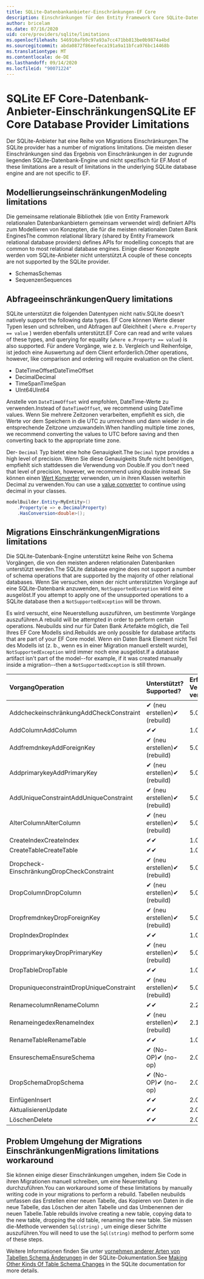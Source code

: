 ```yaml
---
title: SQLite-Datenbankanbieter-Einschränkungen-EF Core
description: Einschränkungen für den Entity Framework Core SQLite-Datenbankanbieter im Vergleich zu anderen Anbietern
author: bricelam
ms.date: 07/16/2020
uid: core/providers/sqlite/limitations
ms.openlocfilehash: 546910afb9c97a93a7cc471bb813be0b9874a4bd
ms.sourcegitcommit: abda0872f86eefeca191a9a11bfca976bc14468b
ms.translationtype: MT
ms.contentlocale: de-DE
ms.lasthandoff: 09/14/2020
ms.locfileid: "90071224"
---
```

# <a name="sqlite-ef-core-database-provider-limitations"></a><span data-ttu-id="cb418-103">SQLite EF Core-Datenbank-Anbieter-Einschränkungen</span><span class="sxs-lookup"><span data-stu-id="cb418-103">SQLite EF Core Database Provider Limitations</span></span>

<span data-ttu-id="cb418-104">Der SQLite-Anbieter hat eine Reihe von Migrations Einschränkungen.</span><span class="sxs-lookup"><span data-stu-id="cb418-104">The SQLite provider has a number of migrations limitations.</span></span> <span data-ttu-id="cb418-105">Die meisten dieser Einschränkungen sind das Ergebnis von Einschränkungen in der zugrunde liegenden SQLite-Datenbank-Engine und nicht spezifisch für EF.</span><span class="sxs-lookup"><span data-stu-id="cb418-105">Most of these limitations are a result of limitations in the underlying SQLite database engine and are not specific to EF.</span></span>

## <a name="modeling-limitations"></a><span data-ttu-id="cb418-106">Modellierungseinschränkungen</span><span class="sxs-lookup"><span data-stu-id="cb418-106">Modeling limitations</span></span>

<span data-ttu-id="cb418-107">Die gemeinsame relationale Bibliothek (die von Entity Framework relationalen Datenbankanbietern gemeinsam verwendet wird) definiert APIs zum Modellieren von Konzepten, die für die meisten relationalen Daten Bank Engines</span><span class="sxs-lookup"><span data-stu-id="cb418-107">The common relational library (shared by Entity Framework relational database providers) defines APIs for modelling concepts that are common to most relational database engines.</span></span> <span data-ttu-id="cb418-108">Einige dieser Konzepte werden vom SQLite-Anbieter nicht unterstützt.</span><span class="sxs-lookup"><span data-stu-id="cb418-108">A couple of these concepts are not supported by the SQLite provider.</span></span>

* <span data-ttu-id="cb418-109">Schemas</span><span class="sxs-lookup"><span data-stu-id="cb418-109">Schemas</span></span>
* <span data-ttu-id="cb418-110">Sequenzen</span><span class="sxs-lookup"><span data-stu-id="cb418-110">Sequences</span></span>

## <a name="query-limitations"></a><span data-ttu-id="cb418-111">Abfrageeinschränkungen</span><span class="sxs-lookup"><span data-stu-id="cb418-111">Query limitations</span></span>

<span data-ttu-id="cb418-112">SQLite unterstützt die folgenden Datentypen nicht nativ.</span><span class="sxs-lookup"><span data-stu-id="cb418-112">SQLite doesn't natively support the following data types.</span></span> <span data-ttu-id="cb418-113">EF Core können Werte dieser Typen lesen und schreiben, und Abfragen auf Gleichheit ( `where e.Property == value` ) werden ebenfalls unterstützt.</span><span class="sxs-lookup"><span data-stu-id="cb418-113">EF Core can read and write values of these types, and querying for equality (`where e.Property == value`) is also supported.</span></span> <span data-ttu-id="cb418-114">Für andere Vorgänge, wie z. b. Vergleich und Reihenfolge, ist jedoch eine Auswertung auf dem Client erforderlich.</span><span class="sxs-lookup"><span data-stu-id="cb418-114">Other operations, however, like comparison and ordering will require evaluation on the client.</span></span>

* <span data-ttu-id="cb418-115">DateTimeOffset</span><span class="sxs-lookup"><span data-stu-id="cb418-115">DateTimeOffset</span></span>
* <span data-ttu-id="cb418-116">Decimal</span><span class="sxs-lookup"><span data-stu-id="cb418-116">Decimal</span></span>
* <span data-ttu-id="cb418-117">TimeSpan</span><span class="sxs-lookup"><span data-stu-id="cb418-117">TimeSpan</span></span>
* <span data-ttu-id="cb418-118">UInt64</span><span class="sxs-lookup"><span data-stu-id="cb418-118">UInt64</span></span>

<span data-ttu-id="cb418-119">Anstelle von `DateTimeOffset` wird empfohlen, DateTime-Werte zu verwenden.</span><span class="sxs-lookup"><span data-stu-id="cb418-119">Instead of `DateTimeOffset`, we recommend using DateTime values.</span></span> <span data-ttu-id="cb418-120">Wenn Sie mehrere Zeitzonen verarbeiten, empfiehlt es sich, die Werte vor dem Speichern in die UTC zu umrechnen und dann wieder in die entsprechende Zeitzone umzuwandeln.</span><span class="sxs-lookup"><span data-stu-id="cb418-120">When handling multiple time zones, we recommend converting the values to UTC before saving and then converting back to the appropriate time zone.</span></span>

<span data-ttu-id="cb418-121">Der- `Decimal` Typ bietet eine hohe Genauigkeit.</span><span class="sxs-lookup"><span data-stu-id="cb418-121">The `Decimal` type provides a high level of precision.</span></span> <span data-ttu-id="cb418-122">Wenn Sie diese Genauigkeits Stufe nicht benötigen, empfiehlt sich stattdessen die Verwendung von Double.</span><span class="sxs-lookup"><span data-stu-id="cb418-122">If you don't need that level of precision, however, we recommend using double instead.</span></span> <span data-ttu-id="cb418-123">Sie können einen [Wert Konverter](xref:core/modeling/value-conversions) verwenden, um in ihren Klassen weiterhin Decimal zu verwenden.</span><span class="sxs-lookup"><span data-stu-id="cb418-123">You can use a [value converter](xref:core/modeling/value-conversions) to continue using decimal in your classes.</span></span>

``` csharp
modelBuilder.Entity<MyEntity>()
    .Property(e => e.DecimalProperty)
    .HasConversion<double>();
```

## <a name="migrations-limitations"></a><span data-ttu-id="cb418-124">Migrations Einschränkungen</span><span class="sxs-lookup"><span data-stu-id="cb418-124">Migrations limitations</span></span>

<span data-ttu-id="cb418-125">Die SQLite-Datenbank-Engine unterstützt keine Reihe von Schema Vorgängen, die von den meisten anderen relationalen Datenbanken unterstützt werden.</span><span class="sxs-lookup"><span data-stu-id="cb418-125">The SQLite database engine does not support a number of schema operations that are supported by the majority of other relational databases.</span></span> <span data-ttu-id="cb418-126">Wenn Sie versuchen, einen der nicht unterstützten Vorgänge auf eine SQLite-Datenbank anzuwenden, `NotSupportedException` wird eine ausgelöst.</span><span class="sxs-lookup"><span data-stu-id="cb418-126">If you attempt to apply one of the unsupported operations to a SQLite database then a `NotSupportedException` will be thrown.</span></span>

<span data-ttu-id="cb418-127">Es wird versucht, eine Neuerstellung auszuführen, um bestimmte Vorgänge auszuführen.</span><span class="sxs-lookup"><span data-stu-id="cb418-127">A rebuild will be attempted in order to perform certain operations.</span></span> <span data-ttu-id="cb418-128">Neubuilds sind nur für Daten Bank Artefakte möglich, die Teil Ihres EF Core Modells sind.</span><span class="sxs-lookup"><span data-stu-id="cb418-128">Rebuilds are only possible for database artifacts that are part of your EF Core model.</span></span> <span data-ttu-id="cb418-129">Wenn ein Daten Bank Element nicht Teil des Modells ist (z. b., wenn es in einer Migration manuell erstellt wurde), `NotSupportedException` wird immer noch eine ausgelöst.</span><span class="sxs-lookup"><span data-stu-id="cb418-129">If a database artifact isn't part of the model--for example, if it was created manually inside a migration--then a `NotSupportedException` is still thrown.</span></span>

| <span data-ttu-id="cb418-130">Vorgang</span><span class="sxs-lookup"><span data-stu-id="cb418-130">Operation</span></span>            | <span data-ttu-id="cb418-131">Unterstützt?</span><span class="sxs-lookup"><span data-stu-id="cb418-131">Supported?</span></span>  | <span data-ttu-id="cb418-132">Erfordert Version</span><span class="sxs-lookup"><span data-stu-id="cb418-132">Requires version</span></span> |
|:---------------------|:------------|:-----------------|
| <span data-ttu-id="cb418-133">Addcheckeinschränkung</span><span class="sxs-lookup"><span data-stu-id="cb418-133">AddCheckConstraint</span></span>   | <span data-ttu-id="cb418-134">✔ (neu erstellen)</span><span class="sxs-lookup"><span data-stu-id="cb418-134">✔ (rebuild)</span></span> | <span data-ttu-id="cb418-135">5.0</span><span class="sxs-lookup"><span data-stu-id="cb418-135">5.0</span></span>              |
| <span data-ttu-id="cb418-136">AddColumn</span><span class="sxs-lookup"><span data-stu-id="cb418-136">AddColumn</span></span>            | <span data-ttu-id="cb418-137">✔</span><span class="sxs-lookup"><span data-stu-id="cb418-137">✔</span></span>           | <span data-ttu-id="cb418-138">1.0</span><span class="sxs-lookup"><span data-stu-id="cb418-138">1.0</span></span>              |
| <span data-ttu-id="cb418-139">Addfremdnkey</span><span class="sxs-lookup"><span data-stu-id="cb418-139">AddForeignKey</span></span>        | <span data-ttu-id="cb418-140">✔ (neu erstellen)</span><span class="sxs-lookup"><span data-stu-id="cb418-140">✔ (rebuild)</span></span> | <span data-ttu-id="cb418-141">5.0</span><span class="sxs-lookup"><span data-stu-id="cb418-141">5.0</span></span>              |
| <span data-ttu-id="cb418-142">Addprimarykey</span><span class="sxs-lookup"><span data-stu-id="cb418-142">AddPrimaryKey</span></span>        | <span data-ttu-id="cb418-143">✔ (neu erstellen)</span><span class="sxs-lookup"><span data-stu-id="cb418-143">✔ (rebuild)</span></span> | <span data-ttu-id="cb418-144">5.0</span><span class="sxs-lookup"><span data-stu-id="cb418-144">5.0</span></span>              |
| <span data-ttu-id="cb418-145">AddUniqueConstraint</span><span class="sxs-lookup"><span data-stu-id="cb418-145">AddUniqueConstraint</span></span>  | <span data-ttu-id="cb418-146">✔ (neu erstellen)</span><span class="sxs-lookup"><span data-stu-id="cb418-146">✔ (rebuild)</span></span> | <span data-ttu-id="cb418-147">5.0</span><span class="sxs-lookup"><span data-stu-id="cb418-147">5.0</span></span>              |
| <span data-ttu-id="cb418-148">AlterColumn</span><span class="sxs-lookup"><span data-stu-id="cb418-148">AlterColumn</span></span>          | <span data-ttu-id="cb418-149">✔ (neu erstellen)</span><span class="sxs-lookup"><span data-stu-id="cb418-149">✔ (rebuild)</span></span> | <span data-ttu-id="cb418-150">5.0</span><span class="sxs-lookup"><span data-stu-id="cb418-150">5.0</span></span>              |
| <span data-ttu-id="cb418-151">CreateIndex</span><span class="sxs-lookup"><span data-stu-id="cb418-151">CreateIndex</span></span>          | <span data-ttu-id="cb418-152">✔</span><span class="sxs-lookup"><span data-stu-id="cb418-152">✔</span></span>           | <span data-ttu-id="cb418-153">1.0</span><span class="sxs-lookup"><span data-stu-id="cb418-153">1.0</span></span>              |
| <span data-ttu-id="cb418-154">CreateTable</span><span class="sxs-lookup"><span data-stu-id="cb418-154">CreateTable</span></span>          | <span data-ttu-id="cb418-155">✔</span><span class="sxs-lookup"><span data-stu-id="cb418-155">✔</span></span>           | <span data-ttu-id="cb418-156">1.0</span><span class="sxs-lookup"><span data-stu-id="cb418-156">1.0</span></span>              |
| <span data-ttu-id="cb418-157">Dropcheck-Einschränkung</span><span class="sxs-lookup"><span data-stu-id="cb418-157">DropCheckConstraint</span></span>  | <span data-ttu-id="cb418-158">✔ (neu erstellen)</span><span class="sxs-lookup"><span data-stu-id="cb418-158">✔ (rebuild)</span></span> | <span data-ttu-id="cb418-159">5.0</span><span class="sxs-lookup"><span data-stu-id="cb418-159">5.0</span></span>              |
| <span data-ttu-id="cb418-160">DropColumn</span><span class="sxs-lookup"><span data-stu-id="cb418-160">DropColumn</span></span>           | <span data-ttu-id="cb418-161">✔ (neu erstellen)</span><span class="sxs-lookup"><span data-stu-id="cb418-161">✔ (rebuild)</span></span> | <span data-ttu-id="cb418-162">5.0</span><span class="sxs-lookup"><span data-stu-id="cb418-162">5.0</span></span>              |
| <span data-ttu-id="cb418-163">Dropfremdnkey</span><span class="sxs-lookup"><span data-stu-id="cb418-163">DropForeignKey</span></span>       | <span data-ttu-id="cb418-164">✔ (neu erstellen)</span><span class="sxs-lookup"><span data-stu-id="cb418-164">✔ (rebuild)</span></span> | <span data-ttu-id="cb418-165">5.0</span><span class="sxs-lookup"><span data-stu-id="cb418-165">5.0</span></span>              |
| <span data-ttu-id="cb418-166">DropIndex</span><span class="sxs-lookup"><span data-stu-id="cb418-166">DropIndex</span></span>            | <span data-ttu-id="cb418-167">✔</span><span class="sxs-lookup"><span data-stu-id="cb418-167">✔</span></span>           | <span data-ttu-id="cb418-168">1.0</span><span class="sxs-lookup"><span data-stu-id="cb418-168">1.0</span></span>              |
| <span data-ttu-id="cb418-169">Dropprimarykey</span><span class="sxs-lookup"><span data-stu-id="cb418-169">DropPrimaryKey</span></span>       | <span data-ttu-id="cb418-170">✔ (neu erstellen)</span><span class="sxs-lookup"><span data-stu-id="cb418-170">✔ (rebuild)</span></span> | <span data-ttu-id="cb418-171">5.0</span><span class="sxs-lookup"><span data-stu-id="cb418-171">5.0</span></span>              |
| <span data-ttu-id="cb418-172">DropTable</span><span class="sxs-lookup"><span data-stu-id="cb418-172">DropTable</span></span>            | <span data-ttu-id="cb418-173">✔</span><span class="sxs-lookup"><span data-stu-id="cb418-173">✔</span></span>           | <span data-ttu-id="cb418-174">1.0</span><span class="sxs-lookup"><span data-stu-id="cb418-174">1.0</span></span>              |
| <span data-ttu-id="cb418-175">Dropuniqueconstraint</span><span class="sxs-lookup"><span data-stu-id="cb418-175">DropUniqueConstraint</span></span> | <span data-ttu-id="cb418-176">✔ (neu erstellen)</span><span class="sxs-lookup"><span data-stu-id="cb418-176">✔ (rebuild)</span></span> | <span data-ttu-id="cb418-177">5.0</span><span class="sxs-lookup"><span data-stu-id="cb418-177">5.0</span></span>              |
| <span data-ttu-id="cb418-178">Renamecolumn</span><span class="sxs-lookup"><span data-stu-id="cb418-178">RenameColumn</span></span>         | <span data-ttu-id="cb418-179">✔</span><span class="sxs-lookup"><span data-stu-id="cb418-179">✔</span></span>           | <span data-ttu-id="cb418-180">2.2.2</span><span class="sxs-lookup"><span data-stu-id="cb418-180">2.2.2</span></span>            |
| <span data-ttu-id="cb418-181">Renameingedex</span><span class="sxs-lookup"><span data-stu-id="cb418-181">RenameIndex</span></span>          | <span data-ttu-id="cb418-182">✔ (neu erstellen)</span><span class="sxs-lookup"><span data-stu-id="cb418-182">✔ (rebuild)</span></span> | <span data-ttu-id="cb418-183">2.1</span><span class="sxs-lookup"><span data-stu-id="cb418-183">2.1</span></span>              |
| <span data-ttu-id="cb418-184">RenameTable</span><span class="sxs-lookup"><span data-stu-id="cb418-184">RenameTable</span></span>          | <span data-ttu-id="cb418-185">✔</span><span class="sxs-lookup"><span data-stu-id="cb418-185">✔</span></span>           | <span data-ttu-id="cb418-186">1.0</span><span class="sxs-lookup"><span data-stu-id="cb418-186">1.0</span></span>              |
| <span data-ttu-id="cb418-187">Ensureschema</span><span class="sxs-lookup"><span data-stu-id="cb418-187">EnsureSchema</span></span>         | <span data-ttu-id="cb418-188">✔ (No-OP)</span><span class="sxs-lookup"><span data-stu-id="cb418-188">✔ (no-op)</span></span>   | <span data-ttu-id="cb418-189">2.0</span><span class="sxs-lookup"><span data-stu-id="cb418-189">2.0</span></span>              |
| <span data-ttu-id="cb418-190">DropSchema</span><span class="sxs-lookup"><span data-stu-id="cb418-190">DropSchema</span></span>           | <span data-ttu-id="cb418-191">✔ (No-OP)</span><span class="sxs-lookup"><span data-stu-id="cb418-191">✔ (no-op)</span></span>   | <span data-ttu-id="cb418-192">2.0</span><span class="sxs-lookup"><span data-stu-id="cb418-192">2.0</span></span>              |
| <span data-ttu-id="cb418-193">Einfügen</span><span class="sxs-lookup"><span data-stu-id="cb418-193">Insert</span></span>               | <span data-ttu-id="cb418-194">✔</span><span class="sxs-lookup"><span data-stu-id="cb418-194">✔</span></span>           | <span data-ttu-id="cb418-195">2.0</span><span class="sxs-lookup"><span data-stu-id="cb418-195">2.0</span></span>              |
| <span data-ttu-id="cb418-196">Aktualisieren</span><span class="sxs-lookup"><span data-stu-id="cb418-196">Update</span></span>               | <span data-ttu-id="cb418-197">✔</span><span class="sxs-lookup"><span data-stu-id="cb418-197">✔</span></span>           | <span data-ttu-id="cb418-198">2.0</span><span class="sxs-lookup"><span data-stu-id="cb418-198">2.0</span></span>              |
| <span data-ttu-id="cb418-199">Löschen</span><span class="sxs-lookup"><span data-stu-id="cb418-199">Delete</span></span>               | <span data-ttu-id="cb418-200">✔</span><span class="sxs-lookup"><span data-stu-id="cb418-200">✔</span></span>           | <span data-ttu-id="cb418-201">2.0</span><span class="sxs-lookup"><span data-stu-id="cb418-201">2.0</span></span>              |

## <a name="migrations-limitations-workaround"></a><span data-ttu-id="cb418-202">Problem Umgehung der Migrations Einschränkungen</span><span class="sxs-lookup"><span data-stu-id="cb418-202">Migrations limitations workaround</span></span>

<span data-ttu-id="cb418-203">Sie können einige dieser Einschränkungen umgehen, indem Sie Code in ihren Migrationen manuell schreiben, um eine Neuerstellung durchzuführen.</span><span class="sxs-lookup"><span data-stu-id="cb418-203">You can workaround some of these limitations by manually writing code in your migrations to perform a rebuild.</span></span> <span data-ttu-id="cb418-204">Tabellen neubuilds umfassen das Erstellen einer neuen Tabelle, das Kopieren von Daten in die neue Tabelle, das Löschen der alten Tabelle und das Umbenennen der neuen Tabelle.</span><span class="sxs-lookup"><span data-stu-id="cb418-204">Table rebuilds involve creating a new table, copying data to the new table, dropping the old table, renaming the new table.</span></span> <span data-ttu-id="cb418-205">Sie müssen die-Methode verwenden `Sql(string)` , um einige dieser Schritte auszuführen.</span><span class="sxs-lookup"><span data-stu-id="cb418-205">You will need to use the `Sql(string)` method to perform some of these steps.</span></span>

<span data-ttu-id="cb418-206">Weitere Informationen finden Sie unter [vornehmen anderer Arten von Tabellen Schema Änderungen](https://sqlite.org/lang_altertable.html#otheralter) in der SQLite-Dokumentation.</span><span class="sxs-lookup"><span data-stu-id="cb418-206">See [Making Other Kinds Of Table Schema Changes](https://sqlite.org/lang_altertable.html#otheralter) in the SQLite documentation for more details.</span></span>
